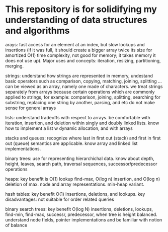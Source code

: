 # This repository is for solidifying my understanding of data structures and algorithms
arays: fast access for an element at an index, but slow lookups and insertions (if it was full, it should create a bigger array twice its size for amortized O(1) time complexity, not good for memory; it takes memory it does not use up). Major uses and concepts: iteration, resizing, partitioning, merging.

strings: understand how strings are represented in memory, undestand basic operators such as comparison, copying, matching, joining, splitting ... can be viewed as an array, namely one made of characters. we treat strings separately from arrays because certain operations which are commonly applied to strings, for example: comparison, joining, splitting, searching for substring, replacing one string by another, parsing, and etc do not make sense for general arrays

lists: understand tradeoffs with respect to arrays. be comfortable with iteration, insertion, and deletion within singly and doubly linked lists. know how to implement a list w dynamic allocation, and with arrays

stacks and queues: recognize where last in first out (stack) and first in first out (queue) semantics are applicable. know array and linked list implementations.

binary trees: use for representing hierarchichal data. know about depth, height, leaves, search path, traversal sequences, successor/predecessor operations

heaps: key benefit is O(1) lookup find-max, O(log n) insertion, and O(log n) deletion of max. node and array representations. min-heap variant.

hash tables: key benefit O(1) insertions, deletions, and lookups. key disadvantages: not suitable for order related queries

binary search trees: key benefit O(log N) insertions, deletions, lookups, find-min, find-max, successr, predecessor, when tree is height balanced. understand node fields, pointer implementations and be familiar with notion of balance<br />
